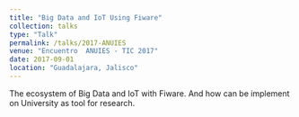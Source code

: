 ```yaml
---
title: "Big Data and IoT Using Fiware"
collection: talks
type: "Talk"
permalink: /talks/2017-ANUIES
venue: "Encuentro  ANUIES - TIC 2017"
date: 2017-09-01
location: "Guadalajara, Jalisco"
---
```


The ecosystem of Big Data and IoT with Fiware. And how can be implement on University as tool for research.
